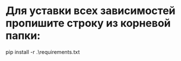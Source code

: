 # Для уставки всех зависимостей пропишите строку из корневой папки:
pip install -r .\requirements.txt
